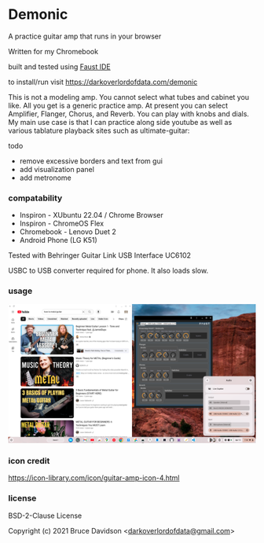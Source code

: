 # Demonic

A practice guitar amp that runs in your browser

Written for my Chromebook

built and tested using [Faust IDE](https://faustide.grame.fr/index.html)

to install/run visit https://darkoverlordofdata.com/demonic

This is not a modeling amp. You cannot select what tubes and cabinet you like. All you get is a generic practice amp.
At present you can select Amplifier, Flanger, Chorus, and Reverb. You can play with knobs and dials.
My main use case is that I can practice along side youtube as well as various tablature playback sites such as ultimate-guitar:

todo
* remove excessive borders and text from gui
* add visualization panel
* add metronome

### compatability

* Inspiron - XUbuntu 22.04 / Chrome Browser
* Inspiron - ChromeOS Flex 
* Chromebook - Lenovo Duet 2
* Android Phone (LG K51)

Tested with Behringer Guitar Link USB Interface UC6102

USBC to USB converter required for phone. It also loads slow.

### usage

![alt use-case](https://github.com/darkoverlordofdata/demonic/blob/main/use-case-1.png?raw=true)

### icon credit

https://icon-library.com/icon/guitar-amp-icon-4.html



### license
BSD-2-Clause License

Copyright (c) 2021 Bruce Davidson &lt;darkoverlordofdata@gmail.com&gt;



